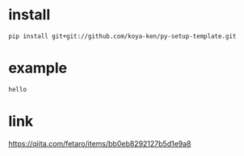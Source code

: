 # install

```
pip install git+git://github.com/koya-ken/py-setup-template.git
```

# example

```
hello
```

# link
https://qiita.com/fetaro/items/bb0eb8292127b5d1e9a8
